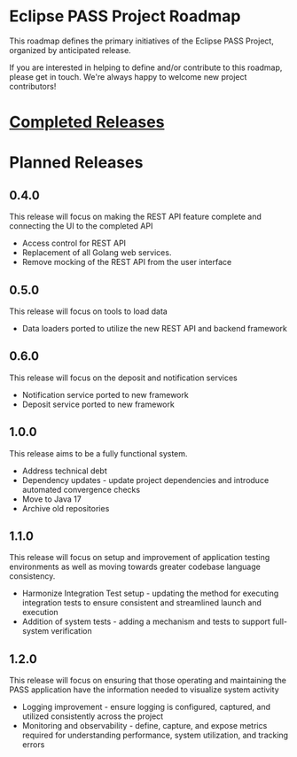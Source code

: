 # Eclipse PASS Project Roadmap

This roadmap defines the primary initiatives of the Eclipse PASS Project, organized by anticipated release.

If you are interested in helping to define and/or contribute to this roadmap, please get in touch. We're always happy to welcome new project contributors!

# [Completed Releases](dev/CHANGELOG.md)

# Planned Releases

## 0.4.0
This release will focus on making the REST API feature complete and connecting the UI to the completed API
* Access control for REST API
* Replacement of all Golang web services.
* Remove mocking of the REST API from the user interface

## 0.5.0
This release will focus on tools to load data
* Data loaders ported to utilize the new REST API and backend framework

## 0.6.0
This release will focus on the deposit and notification services
* Notification service ported to new framework
* Deposit service ported to new framework

## 1.0.0
This release aims to be a fully functional system.
* Address technical debt
* Dependency updates - update project dependencies and introduce automated convergence checks
* Move to Java 17
* Archive old repositories

## 1.1.0
This release will focus on setup and improvement of application testing environments as well as moving towards greater codebase language consistency.
* Harmonize Integration Test setup - updating the method for executing integration tests to ensure consistent and streamlined launch and execution
* Addition of system tests - adding a mechanism and tests to support full-system verification

## 1.2.0
This release will focus on ensuring that those operating and maintaining the PASS application have the information needed to visualize system activity
* Logging improvement - ensure logging is configured, captured, and utilized consistently across the project
* Monitoring and observability - define, capture, and expose metrics required for understanding performance, system utilization, and tracking errors
